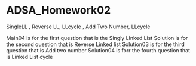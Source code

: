 # ADSA_Homework02
SingleLL , Reverse LL, LLcycle , Add Two Number, LLcycle 

Main04 is for the first question that is the Singly LInked List
Solution is for the second question that is Reverse Linked list
Solution03 is for the third question that is Add two number
Solution04 is forr the fourth question that is Linked List cycle
